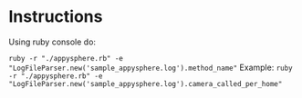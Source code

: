 # Instructions

Using ruby console do:

`ruby -r "./appysphere.rb" -e "LogFileParser.new('sample_appysphere.log').method_name"`
Example:
`ruby -r "./appysphere.rb" -e "LogFileParser.new('sample_appysphere.log').camera_called_per_home"`
